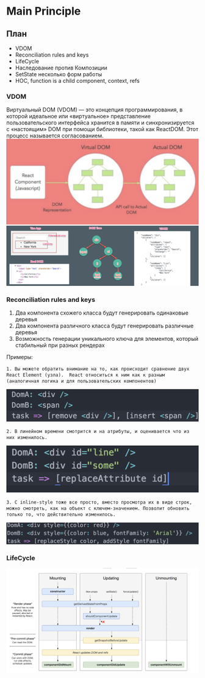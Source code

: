 #  Main Principle 

## План
 * VDOM
 * Reconciliation rules and keys
 * LifeCycle
 * Наследование против Композиции
 * SetState несколько форм работы
 * HOC, function is a child component, context, refs

 ### VDOM
 Виртуальный DOM (VDOM) — это концепция программирования, в которой идеальное или «виртуальное» представление пользовательского интерфейса хранится в памяти и синхронизируется с «настоящим» DOM при помощи библиотеки, такой как ReactDOM. Этот процесс называется согласованием.
 ![VDOM React!](images/vdom.png)
 ![VDOM React!](images/domtovdom.png)
 
### Reconciliation rules and keys
   1. Два компонента схожего класса будут генерировать одинаковые деревья
   2. Два компонента различного класса будут генерировать различные деревья
   3. Возможность генерации уникального ключа для элементов, который стабильный при разных рендерах

   Примеры:
```
1. Вы можете обратить внимание на то, как происходит сравнение двух React Element (узла).  React относиться к ним как к разным (аналогичная логика и для пользовательских компонентов)
```
 ![diff elements!](images/diffElements.png)
```
2. В линейном времени смотрится и на атрибуты, и оценивается что из них изменилось.
```
![attributes!](images/attributes.png)
```
3. С inline-style тоже все просто, вместо просмотра их в виде строк, можно смотреть, как на объект с ключем-значением. Позволит обновить только то, что действительно изменилось.
```
![styles!](images/styles.png)

### LifeCycle
![LifeCycle React!](images/lifecycle.png)
